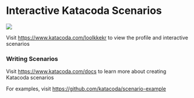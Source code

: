 # Interactive Katacoda Scenarios

[![](http://shields.katacoda.com/katacoda/loolkkekr/count.svg)](https://www.katacoda.com/loolkkekr "Get your profile on Katacoda.com")

Visit https://www.katacoda.com/loolkkekr to view the profile and interactive scenarios

### Writing Scenarios
Visit https://www.katacoda.com/docs to learn more about creating Katacoda scenarios

For examples, visit https://github.com/katacoda/scenario-example
